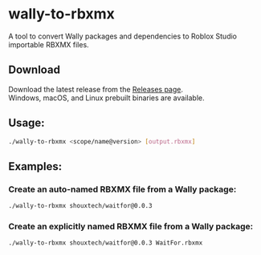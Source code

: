# wally-to-rbxmx
A tool to convert Wally packages and dependencies to Roblox Studio importable RBXMX files.

## Download
Download the latest release from the [Releases page](https://github.com/ShouxTech/wally-to-rbxmx/releases/).\
Windows, macOS, and Linux prebuilt binaries are available.

## Usage:
```bash
./wally-to-rbxmx <scope/name@version> [output.rbxmx]
```

## Examples:
### Create an auto-named RBXMX file from a Wally package:
```bash
./wally-to-rbxmx shouxtech/waitfor@0.0.3
```
### Create an explicitly named RBXMX file from a Wally package:
```bash
./wally-to-rbxmx shouxtech/waitfor@0.0.3 WaitFor.rbxmx
```
